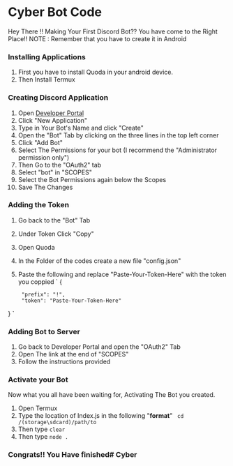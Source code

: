 # Cyber Bot Code

Hey There !!  Making Your First Discord Bot??
You have come to the Right Place!! 
NOTE : Remember that you have to create it in Android

### Installing Applications

1. First you have to install Quoda in your android device.
2. Then Install Termux

### Creating Discord Application

1. Open [Developer Portal](https://discord.com/developers/applications)
2. Click "New Application"
3. Type in Your Bot's Name and click "Create"
4. Open the "Bot" Tab by clicking on the three lines in the top left corner
5. Click "Add Bot"
6. Select The Permissions for your bot (I recommend the "Administrator permission only")
7. Then Go to the "OAuth2" tab
8. Select "bot" in "SCOPES"
9. Select the Bot Permissions again below the Scopes
10. Save The Changes

### Adding the Token

1. Go back to the "Bot" Tab
2. Under Token Click "Copy"
3. Open Quoda
4. In the Folder of the codes create a new file "config.json"
5. Paste the following and replace "Paste-Your-Token-Here" with the token you coppied
`
{
	
	 	"prefix": "!",
	 	"token": "Paste-Your-Token-Here"
	 	 
}
`

### Adding Bot to Server

1. Go back to Developer Portal and open the "OAuth2" Tab
2. Open The link at the end of "SCOPES"
3. Follow the instructions provided

### Activate your Bot

Now what you all have been waiting for, Activating The Bot you created.

1. Open Termux
2. Type the location of Index.js in the following "**format**"
` cd /(storage\sdcard)/path/to`
3. Then type 
`clear`
4. Then type
`node .`
### Congrats!! You Have finished# Cyber

